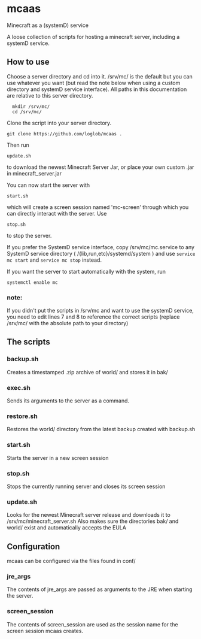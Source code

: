 # mcaas
Minecraft as a (systemD) service

A loose collection of scripts for hosting a minecraft server, including a systemD service.

## How to use
Choose a server directory and cd into it. /srv/mc/ is the default but you can use whatever you want (but read the note below when using a custom directory and systemD service interface).
All paths in this documentation are relative to this server directory.
```
  mkdir /srv/mc/
  cd /srv/mc/
```
Clone the script into your server directory. 

```git clone https://github.com/loglob/mcaas .```

Then run

```update.sh```

to download the newest Minecraft Server Jar, or place your own custom .jar in minecraft_server.jar

You can now start the server with

```start.sh```

which will create a screen session named 'mc-screen' through which you can directly interact with the server. Use

```stop.sh```

to stop the server.

If you prefer the SystemD service interface, copy /srv/mc/mc.service
to any SystemD service directory ( /{lib,run,etc}/systemd/system ) and
use ```service mc start``` and ```service mc stop``` instead.

If you want the server to start automatically with the system, run

```systemctl enable mc```

### note:
If you didn't put the scripts in /srv/mc and want to use the systemD service, you need to edit lines 7 and 8 to reference the correct scripts (replace /srv/mc/ with the absolute path to your directory)

## The scripts
### backup.sh
Creates a timestamped .zip archive of world/
and stores it in bak/

### exec.sh
Sends its arguments to the server as a command.

### restore.sh
Restores the world/ directory from the latest backup created with backup.sh

### start.sh
Starts the server in a new screen session

### stop.sh
Stops the currently running server and closes its screen session

### update.sh
Looks for the newest Minecraft server release and downloads it to /srv/mc/minecraft_server.sh
Also makes sure the directories bak/ and world/ exist and automatically accepts the EULA

## Configuration
mcaas can be configured via the files found in conf/

### jre_args
The contents of jre_args are passed as arguments to the JRE when starting the server.

### screen_session
The contents of screen_session are used as the session name for the screen session mcaas creates.
